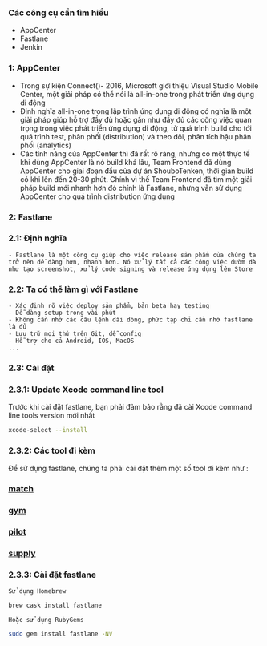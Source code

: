 ### Các công cụ cần tìm hiểu 
- AppCenter
- Fastlane
- Jenkin 

### 1: AppCenter
- Trong sự kiện Connect()- 2016, Microsoft giới thiệu Visual Studio Mobile Center, một giải pháp có thể nói là all-in-one trong phát triển ứng dụng di động 
- Định nghĩa all-in-one trong lập trình ứng dụng di động có nghĩa là một giải pháp giúp hỗ trợ đầy đủ hoặc gần như đầy đủ các công việc quan trọng trong việc phát triển ứng dụng di động, từ quá trình build cho tới quá trình test, phân phối (distribution) và theo dõi, phân tích hậu phân phối (analytics)
- Các tính năng của AppCenter thì đã rất rõ ràng, nhưng có một thực tế khi dùng AppCenter là nó build khá lâu, Team Frontend đã dùng AppCenter cho giai đoạn đầu của dự án ShouboTenken, thời gian build có khi lên đến 20-30 phút. Chính vì thế Team Frontend đã tìm một giải pháp build mới nhanh hơn đó chính là Fastlane, nhưng vẫn sử dụng AppCenter cho quá trình distribution ứng dụng 
### 2: Fastlane 
### 2.1: Định nghĩa 
    - Fastlane là một công cụ giúp cho việc release sản phẩm của chúng ta trở nên dễ dàng hơn, nhanh hơn. Nó xử lý tất cả các công việc dườm dà như tạo screenshot, xử lý code signing và release ứng dụng lên Store 
### 2.2: Ta có thể làm gì với Fastlane 
    - Xác định rõ việc deploy sản phẩm, bản beta hay testing 
    - Dễ dàng setup trong vài phút
    - Không cần nhớ các câu lệnh dài dòng, phức tạp chỉ cần nhớ fastlane là đủ 
    - Lưu trữ mọi thứ trên Git, dễ config 
    - Hỗ trợ cho cả Android, IOS, MacOS
    ...
### 2.3: Cài đặt
### 2.3.1: Update Xcode command line tool
 Trước khi cài đặt fastlane, bạn phải đảm bảo rằng đã cài Xcode command line tools version mới nhất 
```sh
xcode-select --install
```
### 2.3.2: Các tool đi kèm
Để sử dụng fastlane, chúng ta phải cài đặt thêm một số tool đi kèm như :
### [match](https://docs.docker.com/compose/reference/overview/)
### [gym](https://docs.docker.com/compose/reference/overview/)
### [pilot](https://docs.docker.com/compose/reference/overview/)
### [supply](https://docs.docker.com/compose/reference/overview/)
### 2.3.3: Cài đặt fastlane 
`Sử dụng Homebrew`
```sh
brew cask install fastlane
```
`Hoặc sử dụng RubyGems`
```sh
sudo gem install fastlane -NV
```
      
